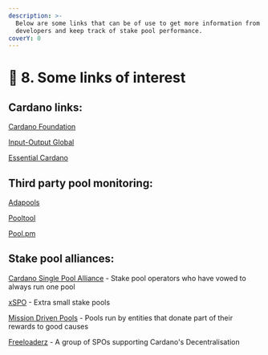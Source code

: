 ```yaml
---
description: >-
  Below are some links that can be of use to get more information from the
  developers and keep track of stake pool performance.
coverY: 0
---
```


# 🎯 8. Some links of interest

## Cardano links:

[Cardano Foundation](https://cardano.org)

[Input-Output Global ](https://iohk.io)

[Essential Cardano](https://github.com/input-output-hk/essential-cardano/blob/main/essential-cardano-list.md)&#x20;

## Third party pool monitoring:

[Adapools](https://adapools.org)

[Pooltool](https://pooltool.io)

[Pool.pm](https://pool.pm/)

## Stake pool alliances:

[Cardano Single Pool Alliance](https://singlepoolalliance.net/index.html) - Stake pool operators who have vowed to always run one pool&#x20;

[xSPO](https://www.xspo-alliance.org/) - Extra small stake pools

[Mission Driven Pools](https://www.missiondrivenpools.org/) - Pools run by entities that donate part of their rewards to good causes

[Freeloaderz](https://www.freeloaderz.io/) - A group of SPOs supporting Cardano's Decentralisation&#x20;

